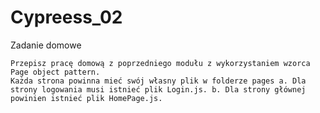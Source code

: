 # Cypreess_02
Zadanie domowe

    Przepisz pracę domową z poprzedniego modułu z wykorzystaniem wzorca Page object pattern.
    Każda strona powinna mieć swój własny plik w folderze pages a. Dla strony logowania musi istnieć plik Login.js. b. Dla strony głównej powinien istnieć plik HomePage.js.